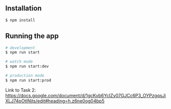 

## Installation

```bash
$ npm install
```

## Running the app

```bash
# development
$ npm run start

# watch mode
$ npm run start:dev

# production mode
$ npm run start:prod
```



Link to Task 2:
https://docs.google.com/document/d/1gcKvb6YcIZy07GJCc6P3_OYPzgqsJiXLJ74pOtINjts/edit#heading=h.z6ne0og04bp5